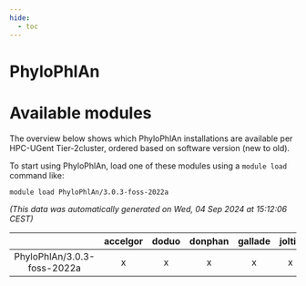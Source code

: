 ```yaml
---
hide:
  - toc
---
```


PhyloPhlAn
==========

# Available modules


The overview below shows which PhyloPhlAn installations are available per HPC-UGent Tier-2cluster, ordered based on software version (new to old).

To start using PhyloPhlAn, load one of these modules using a `module load` command like:

```shell
module load PhyloPhlAn/3.0.3-foss-2022a
```

*(This data was automatically generated on Wed, 04 Sep 2024 at 15:12:06 CEST)*  

| |accelgor|doduo|donphan|gallade|joltik|shinx|skitty|
| :---: | :---: | :---: | :---: | :---: | :---: | :---: | :---: |
|PhyloPhlAn/3.0.3-foss-2022a|x|x|x|x|x|-|x|
